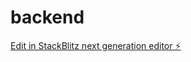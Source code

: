 # backend

[Edit in StackBlitz next generation editor ⚡️](https://stackblitz.com/~/github.com/varatej/backend)